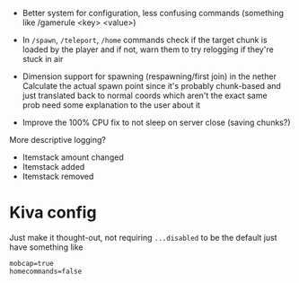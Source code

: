 - Better system for configuration, less confusing commands (something like /gamerule \<key> \<value>) 
- In `/spawn`, `/teleport`, `/home` commands check if the target chunk is loaded by the player
and if not, warn them to try relogging if they're stuck in air

- Dimension support for spawning (respawning/first join) in the nether
Calculate the actual spawn point since it's probably chunk-based and just translated back to normal coords which aren't the exact same\
prob need some explanation to the user about it

- Improve the 100% CPU fix to not sleep on server close (saving chunks?)

More descriptive logging?
- Itemstack amount changed
- Itemstack added
- Itemstack removed

# Kiva config
Just make it thought-out, not requiring `...disabled` to be the default
just have something like
```
mobcap=true
homecommands=false
```